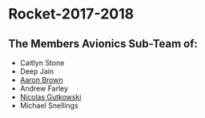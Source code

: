 # Rocket-2017-2018

## The Members Avionics Sub-Team of:
* Caitlyn Stone
* Deep Jain
* [Aaron Brown](aaron-brown)
* Andrew Farley 
* [Nicolas Gutkowski](Users/nicolasgutkowski.md)
* Michael Snellings


